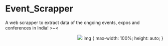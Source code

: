 # Event_Scrapper
A web scrapper to extract data of the ongoing events, expos and conferences in India! >~&lt;
<p align="right">
  <img src="https://i.pinimg.com/736x/62/9c/93/629c9389f64c96f70163ee0927e29d94.jpg">
  img {
  max-width: 100%;
  height: auto;
}
</p>
